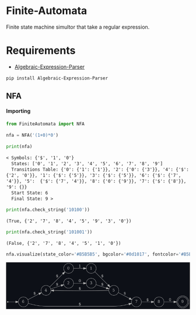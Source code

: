 # Finite-Automata
Finite state machine simultor that take a regular expression.

# Requirements
- [Algebraic-Expression-Parser](https://github.com/mohamedsalahh/Algebraic-Expression-Parser)

```
pip install Algebraic-Expression-Parser
```

## NFA
#### Importing
```python
from FiniteAutomata import NFA
```

```python
nfa = NFA('(1+0)*0')
```

```python
print(nfa)
```
```text
< Symbols: {'$', '1', '0'}
  States: ['0', '1', '2', '3', '4', '5', '6', '7', '8', '9']
  Transitions Table: {'0': {'1': {'1'}}, '2': {'0': {'3'}}, '4': {'$': {'2', '0'}}, '1': {'$': {'5'}}, '3': {'$': {'5'}}, '6': {'$': {'7', '4'}}, '5':  {'$': {'7', '4'}}, '8': {'0': {'9'}}, '7': {'$': {'8'}}, '9': {}}
  Start State: 6
  Final State: 9 >
```

```python
print(nfa.check_string('10100'))
```
```text
(True, {'2', '7', '8', '4', '5', '9', '3', '0'})
```

```python
print(nfa.check_string('101001'))
```
```text
(False, {'2', '7', '8', '4', '5', '1', '0'})
```

```python
nfa.visualize(state_color='#B5B5B5', bgcolor='#0d1017', fontcolor='#B5B5B5', arrow_color='#B5B5B5')
```
![](https://github.com/mohamedsalahh/Finite-Automata/blob/main/nfa-graph.png "NFA")
